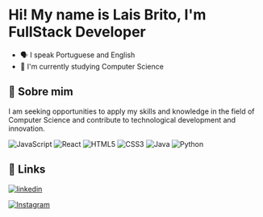 

#  Hi! My name is Lais Brito, I'm FullStack Developer 

  - 🗣️ I speak Portuguese and English 
  - 🧠 I'm currently studying Computer Science


## 🚀 Sobre mim
 I am seeking opportunities to apply my skills and knowledge in the field of Computer Science and contribute to technological development and innovation.

![JavaScript](https://img.shields.io/badge/JavaScript-000?style=for-the-badge&logo=javascript)
![React](https://img.shields.io/badge/React-000?style=for-the-badge&logo=react)
![HTML5](https://img.shields.io/badge/HTML5-000?style=for-the-badge&logo=html5)
![CSS3](https://img.shields.io/badge/CSS3-000?style=for-the-badge&logo=css3&logoColor=264CE4)
![Java](https://img.shields.io/badge/Java-000?style=for-the-badge&logo=java)
![Python](https://img.shields.io/badge/Python-000?style=for-the-badge&logo=python)

## 🔗 Links

[![linkedin](https://img.shields.io/badge/linkedin-0A66C2?style=for-the-badge&logo=linkedin&logoColor=white)](https://www.linkedin.com/in/laisbrito1/)


[![Instagram](https://img.shields.io/badge/Instagram-000?style=for-the-badge&logo=instagram)](https://www.instagram.com/lalallay_/)
